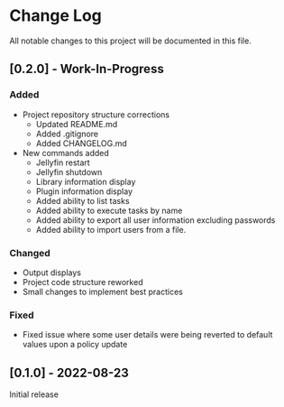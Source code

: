 # Change Log
All notable changes to this project will be documented in this file.
 
## [0.2.0] - Work-In-Progress
 
### Added
- Project repository structure corrections
    + Updated README.md
    + Added .gitignore
    + Added CHANGELOG.md
- New commands added
    + Jellyfin restart
    + Jellyfin shutdown
    + Library information display
    + Plugin information display
    + Added ability to list tasks
    + Added ability to execute tasks by name
    + Added ability to export all user information excluding passwords
    + Added ability to import users from a file.

### Changed
- Output displays
- Project code structure reworked
- Small changes to implement best practices

### Fixed
- Fixed issue where some user details were being reverted to default values upon a policy update
 
## [0.1.0] - 2022-08-23
Initial release
